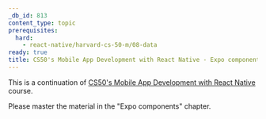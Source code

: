 ```yaml
---
_db_id: 813
content_type: topic
prerequisites:
  hard:
    - react-native/harvard-cs-50-m/08-data
ready: true
title: CS50's Mobile App Development with React Native - Expo components
---
```


This is a continuation of [CS50's Mobile App Development with React Native](https://learning.edx.org/course/course-v1:HarvardX+CS50M+Mobile/home) course.

Please master the material in the "Expo components" chapter.
